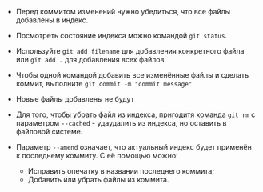 * Перед коммитом изменений нужно убедиться, что все файлы добавлены в индекс.
* Посмотреть состояние индекса можно командой `git status`.
* Используйте `git add filename` для добавления конкретного файла или `git add .` для добавления всех файлов 
* Чтобы одной командой добавить все изменённые файлы и сделать коммит, выполните `git commit -m "commit message"`
* Новые файлы добавлены не будут

* Для того, чтобы убрать файл из индекса, пригодитя команда `git rm` c параметром `--cached` - удаудалить из индекса, но оставить в файловой системе.
* Параметр `--amend` означает, что актуальный индекс будет применён к последнему коммиту. 
С её помощью можно: 
    - Исправить опечатку в названии последнего коммита; 
    - Добавить или убрать файлы из коммита.
    
